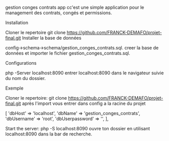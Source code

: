 
gestion conges contrats app
cc'est une simple application pour le management des contrats, congés et permissions.

Installation

Cloner le repertoire 
git clone https://github.com/FRANCK-DEMAFO/projet-final.git
Installer la base de données

config->schema->schema/gestion_conges_contrats.sql. creer la base de données et importer le fichier gestion_conges_contrats.sql.

Configurations

php -Server localhost:8090
entrer localhost:8090 dans le navigateur suivie du nom du dossier.

Exemple


Cloner le repertoire:
git clone https://github.com/FRANCK-DEMAFO/projet-final.git
après l'import vous entrer dans config a la racine du projet 

[
   'dbHost' => 'localhost',
    'dbName' => 'gestion_conges_contrats',
    'dbUsername' => 'root',
    'dbUserpassword' => '',
],

Start the server:
php -S localhost:8090
ouvre ton dossier en utilisant localhost:8090 dans la bar de recherche.
